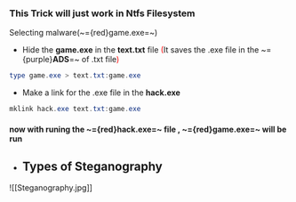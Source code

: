 ### This Trick will just work in Ntfs Filesystem

Selecting malware(~={red}game.exe=~) 

- Hide the __game.exe__ in the __text.txt__ file <span style="color:rgb(255, 0, 0)">(</span>It saves the .exe file in the ~={purple}__ADS__=~ of .txt file<span style="color:rgb(255, 0, 0)">)</span> 
```powershell
type game.exe > text.txt:game.exe
```
- Make a link for the .exe file in the __hack.exe__  
```powershell
mklink hack.exe text.txt:game.exe
```
#### now with runing  the ~={red}hack.exe=~ file , ~={red}game.exe=~ will be run

- ##  Types of Steganography 

![[Steganography.jpg]]